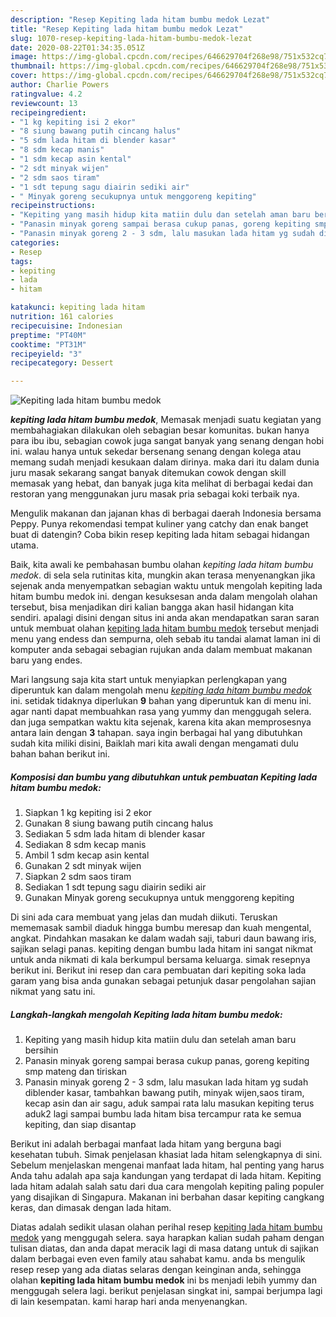 ```yaml
---
description: "Resep Kepiting lada hitam bumbu medok Lezat"
title: "Resep Kepiting lada hitam bumbu medok Lezat"
slug: 1070-resep-kepiting-lada-hitam-bumbu-medok-lezat
date: 2020-08-22T01:34:35.051Z
image: https://img-global.cpcdn.com/recipes/646629704f268e98/751x532cq70/kepiting-lada-hitam-bumbu-medok-foto-resep-utama.jpg
thumbnail: https://img-global.cpcdn.com/recipes/646629704f268e98/751x532cq70/kepiting-lada-hitam-bumbu-medok-foto-resep-utama.jpg
cover: https://img-global.cpcdn.com/recipes/646629704f268e98/751x532cq70/kepiting-lada-hitam-bumbu-medok-foto-resep-utama.jpg
author: Charlie Powers
ratingvalue: 4.2
reviewcount: 13
recipeingredient:
- "1 kg kepiting isi 2 ekor"
- "8 siung bawang putih cincang halus"
- "5 sdm lada hitam di blender kasar"
- "8 sdm kecap manis"
- "1 sdm kecap asin kental"
- "2 sdt minyak wijen"
- "2 sdm saos tiram"
- "1 sdt tepung sagu diairin sediki air"
- " Minyak goreng secukupnya untuk menggoreng kepiting"
recipeinstructions:
- "Kepiting yang masih hidup kita matiin dulu dan setelah aman baru bersihin"
- "Panasin minyak goreng sampai berasa cukup panas, goreng kepiting smp mateng dan tiriskan"
- "Panasin minyak goreng 2 - 3 sdm, lalu masukan lada hitam yg sudah diblender kasar, tambahkan bawang putih, minyak wijen,saos tiram, kecap asin dan air sagu, aduk sampai rata lalu masukan kepiting terus aduk2 lagi sampai bumbu lada hitam bisa tercampur rata ke semua kepiting, dan siap disantap"
categories:
- Resep
tags:
- kepiting
- lada
- hitam

katakunci: kepiting lada hitam 
nutrition: 161 calories
recipecuisine: Indonesian
preptime: "PT40M"
cooktime: "PT31M"
recipeyield: "3"
recipecategory: Dessert

---
```



![Kepiting lada hitam bumbu medok](https://img-global.cpcdn.com/recipes/646629704f268e98/751x532cq70/kepiting-lada-hitam-bumbu-medok-foto-resep-utama.jpg)

<b><i>kepiting lada hitam bumbu medok</i></b>, Memasak menjadi suatu kegiatan yang membahagiakan dilakukan oleh sebagian besar komunitas. bukan hanya para ibu ibu, sebagian cowok juga sangat banyak yang senang dengan hobi ini. walau hanya untuk sekedar bersenang senang dengan kolega atau memang sudah menjadi kesukaan dalam dirinya. maka dari itu dalam dunia juru masak sekarang sangat banyak ditemukan cowok dengan skill memasak yang hebat, dan banyak juga kita melihat di berbagai kedai dan restoran yang menggunakan juru masak pria sebagai koki terbaik nya.

Mengulik makanan dan jajanan khas di berbagai daerah Indonesia bersama Peppy. Punya rekomendasi tempat kuliner yang catchy dan enak banget buat di datengin? Coba bikin resep kepiting lada hitam sebagai hidangan utama.

Baik, kita awali ke pembahasan bumbu olahan <i>kepiting lada hitam bumbu medok</i>. di sela sela rutinitas kita, mungkin akan terasa menyenangkan jika sejenak anda menyempatkan sebagian waktu untuk mengolah kepiting lada hitam bumbu medok ini. dengan kesuksesan anda dalam mengolah olahan tersebut, bisa menjadikan diri kalian bangga akan hasil hidangan kita sendiri. apalagi disini dengan situs ini anda akan mendapatkan saran saran untuk membuat olahan <u>kepiting lada hitam bumbu medok</u> tersebut menjadi menu yang endess dan sempurna, oleh sebab itu tandai alamat laman ini di komputer anda sebagai sebagian rujukan anda dalam membuat makanan baru yang endes.


Mari langsung saja kita start untuk menyiapkan perlengkapan yang diperuntuk kan dalam mengolah menu <u><i>kepiting lada hitam bumbu medok</i></u> ini. setidak tidaknya diperlukan <b>9</b> bahan yang diperuntuk kan di menu ini. agar nanti dapat membuahkan rasa yang yummy dan menggugah selera. dan juga sempatkan waktu kita sejenak, karena kita akan memprosesnya antara lain dengan <b>3</b> tahapan. saya ingin berbagai hal yang dibutuhkan sudah kita miliki disini, Baiklah mari kita awali dengan mengamati dulu bahan bahan berikut ini.

<!--inarticleads1-->

##### Komposisi dan bumbu yang dibutuhkan untuk pembuatan Kepiting lada hitam bumbu medok:

1. Siapkan 1 kg kepiting isi 2 ekor
1. Gunakan 8 siung bawang putih cincang halus
1. Sediakan 5 sdm lada hitam di blender kasar
1. Sediakan 8 sdm kecap manis
1. Ambil 1 sdm kecap asin kental
1. Gunakan 2 sdt minyak wijen
1. Siapkan 2 sdm saos tiram
1. Sediakan 1 sdt tepung sagu diairin sediki air
1. Gunakan  Minyak goreng secukupnya untuk menggoreng kepiting


Di sini ada cara membuat yang jelas dan mudah diikuti. Teruskan mememasak sambil diaduk hingga bumbu meresap dan kuah mengental, angkat. Pindahkan masakan ke dalam wadah saji, taburi daun bawang iris, sajikan selagi panas. kepiting dengan bumbu lada hitam ini sangat nikmat untuk anda nikmati di kala berkumpul bersama keluarga. simak resepnya berikut ini. Berikut ini resep dan cara pembuatan dari kepiting soka lada garam yang bisa anda gunakan sebagai petunjuk dasar pengolahan sajian nikmat yang satu ini. 

<!--inarticleads2-->

##### Langkah-langkah mengolah Kepiting lada hitam bumbu medok:

1. Kepiting yang masih hidup kita matiin dulu dan setelah aman baru bersihin
1. Panasin minyak goreng sampai berasa cukup panas, goreng kepiting smp mateng dan tiriskan
1. Panasin minyak goreng 2 - 3 sdm, lalu masukan lada hitam yg sudah diblender kasar, tambahkan bawang putih, minyak wijen,saos tiram, kecap asin dan air sagu, aduk sampai rata lalu masukan kepiting terus aduk2 lagi sampai bumbu lada hitam bisa tercampur rata ke semua kepiting, dan siap disantap


Berikut ini adalah berbagai manfaat lada hitam yang berguna bagi kesehatan tubuh. Simak penjelasan khasiat lada hitam selengkapnya di sini. Sebelum menjelaskan mengenai manfaat lada hitam, hal penting yang harus Anda tahu adalah apa saja kandungan yang terdapat di lada hitam. Kepiting lada hitam adalah salah satu dari dua cara mengolah kepiting paling populer yang disajikan di Singapura. Makanan ini berbahan dasar kepiting cangkang keras, dan dimasak dengan lada hitam. 

Diatas adalah sedikit ulasan olahan perihal resep <u>kepiting lada hitam bumbu medok</u> yang menggugah selera. saya harapkan kalian sudah paham dengan tulisan diatas, dan anda dapat meracik lagi di masa datang untuk di sajikan dalam berbagai even even family atau sahabat kamu. anda bs mengulik resep resep yang ada diatas selaras dengan keinginan anda, sehingga olahan <b>kepiting lada hitam bumbu medok</b> ini bs menjadi lebih yummy dan menggugah selera lagi. berikut penjelasan singkat ini, sampai berjumpa lagi di lain kesempatan. kami harap hari anda menyenangkan.
